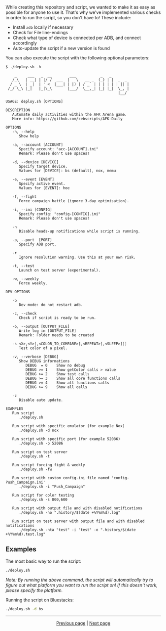While creating this repository and script, we wanted to make it as easy as possible for anyone to use it. That's why we've implemented various checks in order to run the script, so you don't have to! These include:

- Install `adb` locally if necessary
- Check for File line-endings
- Check what type of device is connected per ADB, and connect accordingly
- Auto-update the script if a new version is found

You can also execute the script with the following optional parameters:

```text
$ ./deploy.sh -h

    _     ___   _  __        ___           _   _
   /_\   | __| | |/ /  ___  |   \   __ _  (_) | |  _  _  
  / _ \  | _|  | ' <  |___| | |) | / _` | | | | | | || | 
 /_/ \_\ |_|   |_|\_\       |___/  \__,_| |_| |_|  \_, | 
                                                   |__/  

USAGE: deploy.sh [OPTIONS]

DESCRIPTION
   Automate daily activities within the AFK Arena game.  
   More info: https://github.com/zebscripts/AFK-Daily    

OPTIONS
   -h, --help
      Show help

   -a, --account [ACCOUNT]
      Specify account: "acc-[ACCOUNT].ini"
      Remark: Please don't use spaces!

   -d, --device [DEVICE]
      Specify target device.
      Values for [DEVICE]: bs (default), nox, memu

   -e, --event [EVENT]
      Specify active event.
      Values for [EVENT]: hoe

   -f, --fight
      Force campaign battle (ignore 3-day optimisation).

   -i, --ini [CONFIG]
      Specify config: "config-[CONFIG].ini"
      Remark: Please don't use spaces!

   -n
      Disable heads-up notifications while script is running.

   -p, --port  [PORT]
      Specify ADB port.

   -r
      Ignore resolution warning. Use this at your own risk.

   -t, --test
      Launch on test server (experimental).

   -w, --weekly
      Force weekly.

DEV OPTIONS

   -b
      Dev mode: do not restart adb.

   -c, --check
      Check if script is ready to be run.

   -o, --output [OUTPUT_FILE]
      Write log in [OUTPUT_FILE]
      Remark: Folder needs to be created

   -s <X>,<Y>[,<COLOR_TO_COMPARE>[,<REPEAT>[,<SLEEP>]]]
      Test color of a pixel.

   -v, --verbose [DEBUG]
      Show DEBUG informations
         DEBUG  = 0    Show no debug
         DEBUG >= 1    Show getColor calls > value
         DEBUG >= 2    Show test calls
         DEBUG >= 3    Show all core functions calls
         DEBUG >= 4    Show all functions calls
         DEBUG >= 9    Show all calls

   -z
      Disable auto update.

EXAMPLES
   Run script
      ./deploy.sh

   Run script with specific emulator (for example Nox)
      ./deploy.sh -d nox

   Run script with specific port (for example 52086)
      ./deploy.sh -p 52086

   Run script on test server
      ./deploy.sh -t

   Run script forcing fight & weekly
      ./deploy.sh -fw

   Run script with custom config.ini file named 'config-Push_Campaign.ini'
      ./deploy.sh -i "Push_Campaign"

   Run script for color testing
      ./deploy.sh -s 800,600

   Run script with output file and with disabled notifications
      ./deploy.sh -no ".history/$(date +%Y%m%d).log"

   Run script on test server with output file and with disabled notifications
      ./deploy.sh -nta "test" -i "test" -o ".history/$(date +%Y%m%d).test.log"
```

## Examples

The most basic way to run the script:

```sh
./deploy.sh
```

*Note: By running the above command, the script will automatically try to figure out what platform you want to run the script on! If this doesn't work, please specify the platform.*

Running the script on Bluestacks:

```sh
./deploy.sh -d bs
```

<hr>

<div align="center">
<a href="https://github.com/zebscripts/AFK-Daily/wiki/Config">Previous page</a>
|
<a href="https://github.com/zebscripts/AFK-Daily/wiki/Specific">Next page</a>
</div>
